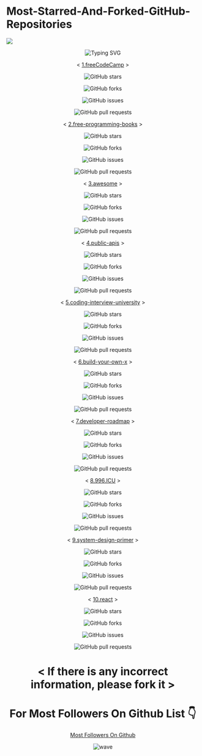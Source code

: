 # Most-Starred-And-Forked-GitHub-Repositories

![](https://capsule-render.vercel.app/api?type=waving&color=gradient&height=150&section=header)

<p align="center">
  <div align="center">
    <img
        src="https://readme-typing-svg.herokuapp.com?font=GlossAndBloom&size=30&duration=4997&color=993300&background=FF673200&center=true&vCenter=true&lines=MOST+STARRED+AND+FORKED+;ON+GITHUB+REPOSITORIES+;"
            alt="Typing SVG"
        />
    </a>
</p>
</div>

<div align="center">

< [1.freeCodeCamp](https://github.com/freeCodeCamp/freeCodeCamp) >

![GitHub stars](https://img.shields.io/github/stars/freeCodeCamp/freeCodeCamp.svg?style=social)

![GitHub forks](https://img.shields.io/github/forks/freeCodeCamp/freeCodeCamp.svg?style=social)

![GitHub issues](https://img.shields.io/github/issues/freeCodeCamp/freeCodeCamp.svg?style=social)

![GitHub pull requests](https://img.shields.io/github/issues-pr/freeCodeCamp/freeCodeCamp.svg?style=social)


< [2.free-programming-books](https://github.com/EbookFoundation/free-programming-books) >

![GitHub stars](https://img.shields.io/github/stars/EbookFoundation/free-programming-books.svg?style=social)

![GitHub forks](https://img.shields.io/github/forks/EbookFoundation/free-programming-books.svg?style=social)

![GitHub issues](https://img.shields.io/github/issues/EbookFoundation/free-programming-books.svg?style=social)

![GitHub pull requests](https://img.shields.io/github/issues-pr/freeCodeCamp/freeCodeCamp.svg?style=social)


< [3.awesome](https://github.com/sindresorhus/awesome) >

![GitHub stars](https://img.shields.io/github/stars/sindresorhus/awesome.svg?style=social)

![GitHub forks](https://img.shields.io/github/forks/sindresorhus/awesome.svg?style=social)

![GitHub issues](https://img.shields.io/github/issues/sindresorhus/awesome.svg?style=social)

![GitHub pull requests](https://img.shields.io/github/issues-pr/sindresorhus/awesome.svg?style=social)


< [4.public-apis](https://github.com/public-apis/public-apis) >

![GitHub stars](https://img.shields.io/github/stars/public-apis/public-apis.svg?style=social)

![GitHub forks](https://img.shields.io/github/forks/public-apis/public-apis.svg?style=social)

![GitHub issues](https://img.shields.io/github/issues/public-apis/public-apis.svg?style=social)

![GitHub pull requests](https://img.shields.io/github/issues-pr/public-apis/public-apis.svg?style=social)


< [5.coding-interview-university](https://github.com/jwasham/coding-interview-university) >

![GitHub stars](https://img.shields.io/github/stars/jwasham/coding-interview-university.svg?style=social)

![GitHub forks](https://img.shields.io/github/forks/jwasham/coding-interview-university.svg?style=social)

![GitHub issues](https://img.shields.io/github/issues/jwasham/coding-interview-university.svg?style=social)

![GitHub pull requests](https://img.shields.io/github/issues-pr/jwasham/coding-interview-university.svg?style=social)


< [6.build-your-own-x](https://github.com/codecrafters-io/build-your-own-x) >

![GitHub stars](https://img.shields.io/github/stars/codecrafters-io/build-your-own-x.svg?style=social)

![GitHub forks](https://img.shields.io/github/forks/codecrafters-io/build-your-own-x.svg?style=social)

![GitHub issues](https://img.shields.io/github/issues/codecrafters-io/build-your-own-x.svg?style=social)

![GitHub pull requests](https://img.shields.io/github/issues-pr/codecrafters-io/build-your-own-x.svg?style=social)


< [7.developer-roadmap](https://github.com/kamranahmedse/developer-roadmap) >

![GitHub stars](https://img.shields.io/github/stars/kamranahmedse/developer-roadmap.svg?style=social)

![GitHub forks](https://img.shields.io/github/forks/kamranahmedse/developer-roadmap.svg?style=social)

![GitHub issues](https://img.shields.io/github/issues/kamranahmedse/developer-roadmap.svg?style=social)

![GitHub pull requests](https://img.shields.io/github/issues-pr/kamranahmedse/developer-roadmap.svg?style=social)


< [8.996.ICU](https://github.com/996icu/996.ICU) >

![GitHub stars](https://img.shields.io/github/stars/996icu/996.ICU.svg?style=social)

![GitHub forks](https://img.shields.io/github/forks/996icu/996.ICU.svg?style=social)

![GitHub issues](https://img.shields.io/github/issues/996icu/996.ICU.svg?style=social)

![GitHub pull requests](https://img.shields.io/github/issues-pr/996icu/996.ICU.svg?style=social)


< [9.system-design-primer](https://github.com/donnemartin/system-design-primer) >

![GitHub stars](https://img.shields.io/github/stars/donnemartin/system-design-primer.svg?style=social)

![GitHub forks](https://img.shields.io/github/forks/donnemartin/system-design-primer.svg?style=social)

![GitHub issues](https://img.shields.io/github/issues/donnemartin/system-design-primer.svg?style=social)

![GitHub pull requests](https://img.shields.io/github/issues-pr/donnemartin/system-design-primer.svg?style=social)


< [10.react](https://github.com/facebook/react) >

![GitHub stars](https://img.shields.io/github/stars/facebook/react.svg?style=social)

![GitHub forks](https://img.shields.io/github/forks/facebook/react.svg?style=social)

![GitHub issues](https://img.shields.io/github/issues/facebook/react.svg?style=social)

![GitHub pull requests](https://img.shields.io/github/issues-pr/facebook/react.svg?style=social)




# < If there is any incorrect information, please fork it >


 # For Most Followers On Github List 👇

  [Most Followers On Github](https://github.com/yashu1wwww/Most-Followers-On-GitHub) 
 

![wave](https://user-images.githubusercontent.com/65462564/225171686-93c2fd4b-ced4-4602-85e4-13deacf4af62.svg)
